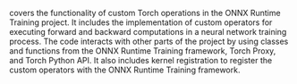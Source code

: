 covers the functionality of custom Torch operations in the ONNX Runtime Training project. It includes the implementation of custom operators for executing forward and backward computations in a neural network training process. The code interacts with other parts of the project by using classes and functions from the ONNX Runtime Training framework, Torch Proxy, and Torch Python API. It also includes kernel registration to register the custom operators with the ONNX Runtime Training framework.